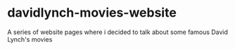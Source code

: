 # davidlynch-movies-website
A series of  website pages where i decided to talk about some famous David Lynch's movies
